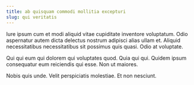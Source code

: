 ```yaml
---
title: ab quisquam commodi mollitia excepturi
slug: qui veritatis
---
```


Iure ipsum cum et modi aliquid vitae cupiditate inventore voluptatum. Odio aspernatur autem dicta delectus nostrum adipisci alias ullam et. Aliquid necessitatibus necessitatibus sit possimus quis quasi. Odio at voluptate.

Qui qui eum qui dolorem qui voluptates quod. Quia qui qui. Quidem ipsum consequatur eum reiciendis qui esse. Non ut maiores.

Nobis quis unde. Velit perspiciatis molestiae. Et non nesciunt.
